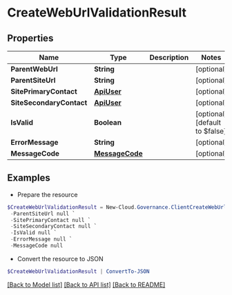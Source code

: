 # CreateWebUrlValidationResult
## Properties

Name | Type | Description | Notes
------------ | ------------- | ------------- | -------------
**ParentWebUrl** | **String** |  | [optional] 
**ParentSiteUrl** | **String** |  | [optional] 
**SitePrimaryContact** | [**ApiUser**](ApiUser.md) |  | [optional] 
**SiteSecondaryContact** | [**ApiUser**](ApiUser.md) |  | [optional] 
**IsValid** | **Boolean** |  | [optional] [default to $false]
**ErrorMessage** | **String** |  | [optional] 
**MessageCode** | [**MessageCode**](MessageCode.md) |  | [optional] 

## Examples

- Prepare the resource
```powershell
$CreateWebUrlValidationResult = New-Cloud.Governance.ClientCreateWebUrlValidationResult  -ParentWebUrl null `
 -ParentSiteUrl null `
 -SitePrimaryContact null `
 -SiteSecondaryContact null `
 -IsValid null `
 -ErrorMessage null `
 -MessageCode null
```

- Convert the resource to JSON
```powershell
$CreateWebUrlValidationResult | ConvertTo-JSON
```

[[Back to Model list]](../README.md#documentation-for-models) [[Back to API list]](../README.md#documentation-for-api-endpoints) [[Back to README]](../README.md)

